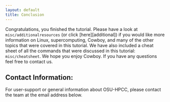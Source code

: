 ```yaml
---
layout: default
title: Conclusion
---
```




Congratulations, you finished the tutorial. Please have a look at `misc/additionalresources` (or click [here][additional]) if you would like more information on Linux, supercomputing, Cowboy, and many of the other topics that were covered in this tutorial. We have also included a cheat sheet of all the commands that were discussed in this tutorial: `misc/cheatsheet`. We hope you enjoy Cowboy. If you have any questions feel free to contact us.


Contact Information:
--------------------

For user-support or general information about OSU-HPCC, please contact the team at the email address below.
